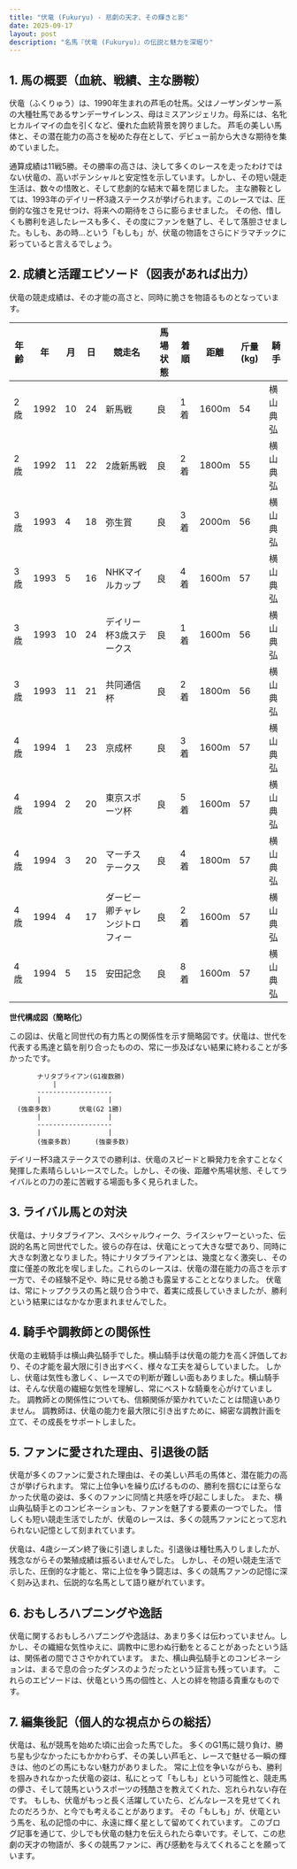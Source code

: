 ```yaml
---
title: "伏竜 (Fukuryu) - 悲劇の天才、その輝きと影"
date: 2025-09-17
layout: post
description: "名馬『伏竜 (Fukuryu)』の伝説と魅力を深堀り"
---
```


## 1. 馬の概要（血統、戦績、主な勝鞍）

伏竜（ふくりゅう）は、1990年生まれの芦毛の牡馬。父はノーザンダンサー系の大種牡馬であるサンデーサイレンス、母はミスアンジェリカ。母系には、名牝ヒカルイマイの血を引くなど、優れた血統背景を誇りました。  芦毛の美しい馬体と、その潜在能力の高さを秘めた存在として、デビュー前から大きな期待を集めていました。

通算成績は11戦5勝。その勝率の高さは、決して多くのレースを走ったわけではない伏竜の、高いポテンシャルと安定性を示しています。しかし、その短い競走生活は、数々の惜敗と、そして悲劇的な結末で幕を閉じました。  主な勝鞍としては、1993年のデイリー杯3歳ステークスが挙げられます。このレースでは、圧倒的な強さを見せつけ、将来への期待をさらに膨らませました。  その他、惜しくも勝利を逃したレースも多く、その度にファンを魅了し、そして落胆させました。もしも、あの時…という「もしも」が、伏竜の物語をさらにドラマチックに彩っていると言えるでしょう。

## 2. 成績と活躍エピソード（図表があれば出力）

伏竜の競走成績は、その才能の高さと、同時に脆さを物語るものとなっています。

| 年齢 | 年 | 月 | 日 | 競走名 | 馬場状態 | 着順 | 距離 | 斤量(kg) | 騎手 |
|---|---|---|---|---|---|---|---|---|---|
| 2歳 | 1992 | 10 | 24 | 新馬戦 | 良 | 1着 | 1600m | 54 | 横山典弘 |
| 2歳 | 1992 | 11 | 22 | 2歳新馬戦 | 良 | 2着 | 1800m | 55 | 横山典弘 |
| 3歳 | 1993 | 4 | 18 | 弥生賞 | 良 | 3着 | 2000m | 56 | 横山典弘 |
| 3歳 | 1993 | 5 | 16 | NHKマイルカップ | 良 | 4着 | 1600m | 57 | 横山典弘 |
| 3歳 | 1993 | 10 | 24 | デイリー杯3歳ステークス | 良 | 1着 | 1600m | 56 | 横山典弘 |
| 3歳 | 1993 | 11 | 21 | 共同通信杯 | 良 | 2着 | 1800m | 56 | 横山典弘 |
| 4歳 | 1994 | 1 | 23 | 京成杯 | 良 | 3着 | 1600m | 57 | 横山典弘 |
| 4歳 | 1994 | 2 | 20 | 東京スポーツ杯 | 良 | 5着 | 1600m | 57 | 横山典弘 |
| 4歳 | 1994 | 3 | 20 | マーチステークス | 良 | 4着 | 1800m | 57 | 横山典弘 |
| 4歳 | 1994 | 4 | 17 |  ダービー卿チャレンジトロフィー | 良 | 2着 | 1600m | 57 | 横山典弘 |
| 4歳 | 1994 | 5 | 15 | 安田記念 | 良 | 8着 | 1600m | 57 | 横山典弘 |


**世代構成図（簡略化）**

この図は、伏竜と同世代の有力馬との関係性を示す簡略図です。伏竜は、世代を代表する馬達と鎬を削り合ったものの、常に一歩及ばない結果に終わることが多かったです。


```
       ナリタブライアン(G1複数勝)
           |
       -------------------
       |                 |
  (強豪多数)       伏竜(G2 1勝)
       |                 |
       -------------------
       |                 |
       (強豪多数)      (強豪多数)
```


デイリー杯3歳ステークスでの勝利は、伏竜のスピードと瞬発力を余すことなく発揮した素晴らしいレースでした。しかし、その後、距離や馬場状態、そしてライバルとの力の差に苦戦する場面も多く見られました。


## 3. ライバル馬との対決

伏竜は、ナリタブライアン、スペシャルウィーク、ライスシャワーといった、伝説的名馬と同世代でした。彼らの存在は、伏竜にとって大きな壁であり、同時に大きな刺激となりました。特にナリタブライアンとは、幾度となく激突し、その度に僅差の敗北を喫しました。これらのレースは、伏竜の潜在能力の高さを示す一方で、その経験不足や、時に見せる脆さも露呈することとなりました。  伏竜は、常にトップクラスの馬と競り合う中で、着実に成長していきましたが、勝利という結果にはなかなか恵まれませんでした。

## 4. 騎手や調教師との関係性

伏竜の主戦騎手は横山典弘騎手でした。横山騎手は伏竜の能力を高く評価しており、その才能を最大限に引き出すべく、様々な工夫を凝らしていました。  しかし、伏竜は気性も激しく、レースでの判断が難しい面もありました。横山騎手は、そんな伏竜の繊細な気性を理解し、常にベストな騎乗を心がけていました。  調教師との関係性についても、信頼関係が築かれていたことは間違いありません。  調教師は、伏竜の能力を最大限に引き出すために、綿密な調教計画を立て、その成長をサポートしました。


## 5. ファンに愛された理由、引退後の話

伏竜が多くのファンに愛された理由は、その美しい芦毛の馬体と、潜在能力の高さが挙げられます。  常に上位争いを繰り広げるものの、勝利を掴むには至らなかった伏竜の姿は、多くのファンに同情と共感を呼び起こしました。  また、横山典弘騎手とのコンビネーションも、ファンを魅了する要素の一つでした。  惜しくも短い競走生活でしたが、伏竜のレースは、多くの競馬ファンにとって忘れられない記憶として刻まれています。

伏竜は、4歳シーズン終了後に引退しました。引退後は種牡馬入りしましたが、残念ながらその繁殖成績は振るいませんでした。  しかし、その短い競走生活で示した、圧倒的な才能と、常に上位を争う闘志は、多くの競馬ファンの記憶に深く刻み込まれ、伝説的な名馬として語り継がれています。


## 6. おもしろハプニングや逸話

伏竜に関するおもしろハプニングや逸話は、あまり多くは伝わっていません。しかし、その繊細な気性ゆえに、調教中に思わぬ行動をとることがあったという話は、関係者の間でささやかれています。  また、横山典弘騎手とのコンビネーションは、まるで息の合ったダンスのようだったという証言も残っています。  これらのエピソードは、伏竜という馬の個性と、人との絆を物語る貴重なものです。


## 7. 編集後記（個人的な視点からの総括）

伏竜は、私が競馬を始めた頃に出会った馬でした。  多くのG1馬に競り負け、勝ち星も少なかったにもかかわらず、その美しい芦毛と、レースで魅せる一瞬の輝きは、他のどの馬にもない魅力がありました。  常に上位を争いながらも、勝利を掴みきれなかった伏竜の姿は、私にとって「もしも」という可能性と、競走馬の儚さ、そして競馬というスポーツの残酷さを教えてくれた、忘れられない存在です。  もしも、伏竜がもっと長く活躍していたら、どんなレースを見せてくれたのだろうか、と今でも考えることがあります。  その「もしも」が、伏竜という馬を、私の記憶の中に、永遠に輝く星として留めてくれています。  このブログ記事を通じて、少しでも伏竜の魅力を伝えられたら幸いです。そして、この悲劇の天才の物語が、多くの競馬ファンに、再び感動を与えてくれることを願っています。
